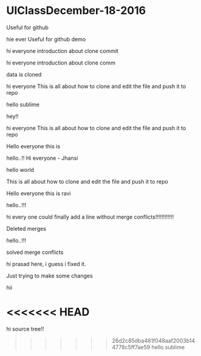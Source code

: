 # UIClassDecember-18-2016

Useful for github

hie ever
Useful for github demo




hi everyone
introduction about clone
commit



hi everyone
introduction about clone
comm


data is cloned


hi everyone
This is all about how to clone and edit the file and push it to repo

hello sublime



hey!!

hi everyone
This is all about how to clone and edit the file and push it to repo


Hello everyone this is 

hello..!!
Hi everyone - Jhansi



hello world


This is all about how to clone and edit the file and push it to repo


Hello everyone this is ravi




hello..!!!

hi every one could finally add a line without merge conflicts!!!!!!!!!!!!




Deleted merges

hello..!!!



solved merge conflicts

hi prasad here, i guess i fixed it.

Just trying to make some changes



hii 


<<<<<<< HEAD
=======



hi source tree!!

>>>>>>> 26d2c85dba481f048aaf2003b144778c5ff7ae59
hello sublime

